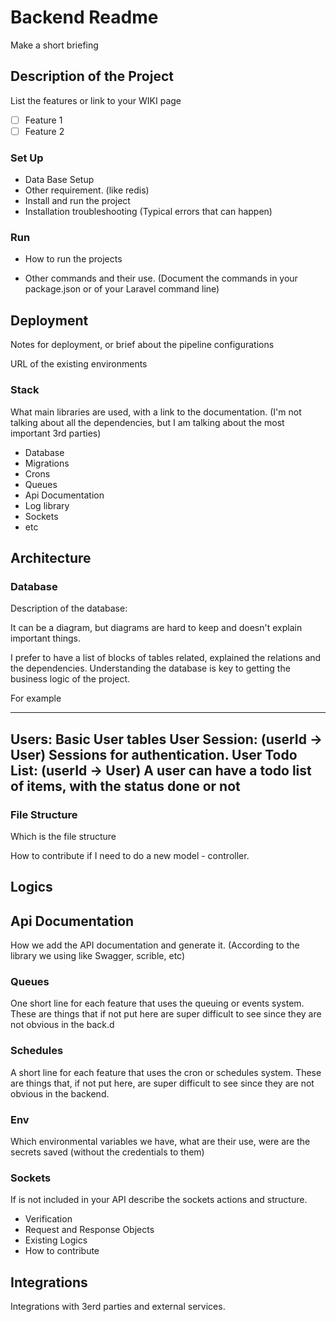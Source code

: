 # Backend Readme

Make a short briefing

## Description of the Project

List the features or link to your WIKI page

- [ ]  Feature 1
- [ ]  Feature 2

### Set Up

- Data Base Setup
- Other requirement. (like redis)
- Install and run the project
- Installation troubleshooting (Typical errors that can happen)

### Run

- How to run the projects

- Other commands and their use. (Document the commands in your package.json or of your Laravel command line)

## Deployment

Notes for deployment, or brief about the pipeline configurations

URL of the existing environments
### Stack

What main libraries are used, with a link to the documentation. (I'm not talking about all the dependencies, but I am talking about the most important 3rd parties)

- Database
- Migrations
- Crons
- Queues
- Api Documentation
- Log library
- Sockets
- etc

## Architecture

### Database

Description of the database: 

It can be a diagram, but diagrams are hard to keep and doesn't explain important things.

I prefer to have a list of blocks of tables related, explained the relations and the dependencies.
Understanding the database is key to getting the business logic of the project.

For example

-----
Users: Basic User tables
User Session: (userId -> User) Sessions for authentication.
User Todo List: (userId -> User) A user can have a todo list of items, with the status done or not
-----

### File Structure

Which is the file structure

How to contribute if I need to do a new model -  controller.

## Logics

## Api Documentation

How we add the API documentation and generate it. (According to the library we using  like Swagger, scrible, etc)

### Queues

One short line for each feature that uses the queuing or events system.
These are things that if not put here are super difficult to see since they are not obvious in the back.d

### Schedules

A short line for each feature that uses the cron or schedules system.
These are things that, if not put here, are super difficult to see since they are not obvious in the backend.

### Env

Which environmental variables we have, what are their use, were are the secrets saved (without the credentials to them)

### Sockets

If is not included in your API describe the sockets actions and structure.

- Verification
- Request and Response Objects
- Existing Logics
- How to contribute

## Integrations

Integrations with 3erd parties and external services.

